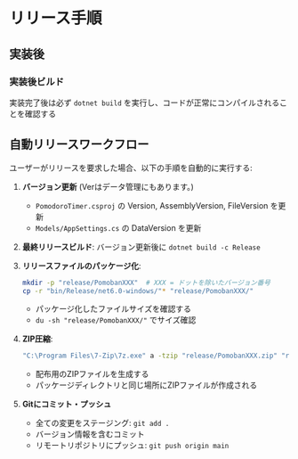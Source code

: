 # リリース手順

## 実装後

### 実装後ビルド
実装完了後は必ず `dotnet build` を実行し、コードが正常にコンパイルされることを確認する

## 自動リリースワークフロー

ユーザーがリリースを要求した場合、以下の手順を自動的に実行する:

1. **バージョン更新** (Verはデータ管理にもあります。)
   - `PomodoroTimer.csproj` の Version, AssemblyVersion, FileVersion を更新
   - `Models/AppSettings.cs` の DataVersion を更新

2. **最終リリースビルド**: バージョン更新後に `dotnet build -c Release`

3. **リリースファイルのパッケージ化**:
   ```bash
   mkdir -p "release/PomobanXXX"  # XXX = ドットを除いたバージョン番号
   cp -r "bin/Release/net6.0-windows/"* "release/PomobanXXX/"
   ```
   - パッケージ化したファイルサイズを確認する
   - `du -sh "release/PomobanXXX/"` でサイズ確認

4. **ZIP圧縮**:
   ```bash
   "C:\Program Files\7-Zip\7z.exe" a -tzip "release/PomobanXXX.zip" "release/PomobanXXX/"
   ```
   - 配布用のZIPファイルを生成する
   - パッケージディレクトリと同じ場所にZIPファイルが作成される

5. **Gitにコミット・プッシュ**
   - 全ての変更をステージング: `git add .`
   - バージョン情報を含むコミット
   - リモートリポジトリにプッシュ: `git push origin main`